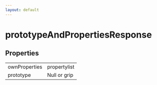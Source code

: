 ```yaml
---
layout: default
---
```


# prototypeAndPropertiesResponse #

## Properties ##

<table>

<tr>
<td>ownProperties</td>
<td>propertylist</td>
</tr>

<tr>
<td>prototype</td>
<td>Null or grip</td>
</tr>

</table>
